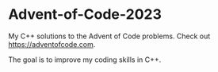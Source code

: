# Advent-of-Code-2023

My C++ solutions to the Advent of Code problems.
Check out https://adventofcode.com.

The goal is to improve my coding skills in C++.
